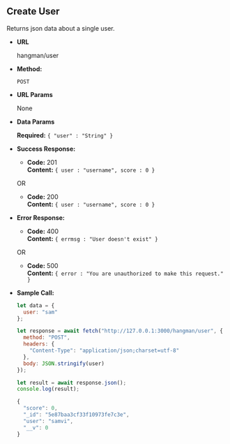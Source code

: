 ## **Create User**

Returns json data about a single user.

- **URL**

  hangman/user

- **Method:**

  `POST`

- **URL Params**

  None

- **Data Params**

  **Required:**
  `{ "user" : "String" }`

- **Success Response:**

  - **Code:** 201 <br />
    **Content:** `{ user : "username", score : 0 }`

  OR

  - **Code:** 200 <br />
    **Content:** `{ user : "username", score : 0 }`

- **Error Response:**

  - **Code:** 400 <br />
    **Content:** `{ errmsg : "User doesn't exist" }`

  OR

  - **Code:** 500 <br />
    **Content:** `{ error : "You are unauthorized to make this request." }`

- **Sample Call:**

  ```javascript
  let data = {
    user: "sam"
  };

  let response = await fetch("http://127.0.0.1:3000/hangman/user", {
    method: "POST",
    headers: {
      "Content-Type": "application/json;charset=utf-8"
    },
    body: JSON.stringify(user)
  });

  let result = await response.json();
  console.log(result);
  ```

  ```javascript
  {
    "score": 0,
    "_id": "5e87baa3cf33f10973fe7c3e",
    "user": "samvi",
    "__v": 0
  }
  ```
